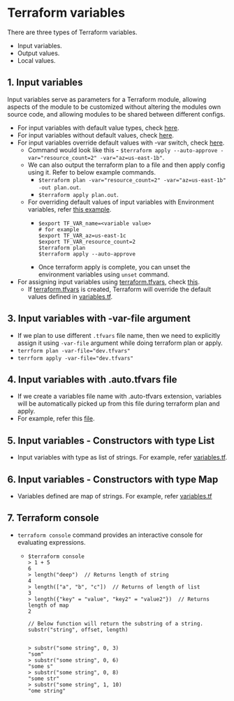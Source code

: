 # Terraform variables

There are three types of Terraform variables.
- Input variables.
- Output values.
- Local values.

## 1. Input variables

Input variables serve as parameters for a Terraform module, allowing aspects of the module to be customized without altering
the modules own source code, and allowing modules to be shared between different configs.

- For input variables with default value types, check [here](04a-Terraform-Input-variables-basics/variables.tf).
- For input variables without default values, check [here](04a-Terraform-Input-variables-basics/variables.tf).
- For input variables override default values with -var switch, check [here](04a-Terraform-Input-variables-basics/variables.tf).
  - Command would look like this - ```$terraform apply --auto-approve -var="resource_count=2" -var="az=us-east-1b"```.
  - We can also output the terraform plan to a file and then apply config using it. Refer to below example commands.
    - ```$terraform plan -var="resource_count=2" -var="az=us-east-1b" -out plan.out```.
    - ```$terraform apply plan.out```.
  - For overriding default values of input variables with Environment variables, refer [this example](04a-Terraform-Input-variables-basics/variables.tf).
    - ```shell
      $export TF_VAR_name=<variable value>
      # for example
      $export TF_VAR_az=us-east-1c
      $export TF_VAR_resource_count=2
      $terraform plan
      $terraform apply --auto-approve
      ```
    - Once terraform apply is complete, you can unset the environment variables using ```unset``` command.
- For assigning input variables using [terraform.tfvars](04a-Terraform-Input-variables-basics/terraform.tfvars), check [this](04a-Terraform-Input-variables-basics/terraform.tfvars).
  - If [terraform.tfvars](04a-Terraform-Input-variables-basics/terraform.tfvars) is created, Terraform will override the default values defined in [variables.tf](04a-Terraform-Input-variables-basics/variables.tf).

## 3. Input variables with -var-file argument
- If we plan to use different ```.tfvars``` file name, then we need to explicitly assign it using ```-var-file``` argument
  while doing terraform plan or apply.
- ```terrform plan -var-file="dev.tfvars"```
- ```terrform apply -var-file="dev.tfvars"```

## 4. Input variables with .auto.tfvars file
- If we create a variables file name with .auto-tfvars extension, variables will be automatically picked up from this file
  during terraform plan and apply.
- For example, refer this [file](04c-Terraform-Input-variables-auto-tfvars/dev.auto.tfvars).

## 5. Input variables - Constructors with type List
- Input variables with type as list of strings. For example, refer [variables.tf](04d-Terraform-Input-variables-type-list/variables.tf).

## 6. Input variables - Constructors with type Map
- Variables defined are map of strings. For example, refer [variables.tf](04e-Terraform-Input-variables-type-map/variables.tf)

## 7. Terraform console
- ```terraform console``` command provides an interactive console for evaluating expressions.
  - ```
    $terraform console
    > 1 + 5
    6
    > length("deep")  // Returns length of string
    4
    > length(["a", "b", "c"])  // Returns of length of list
    3
    > length({"key" = "value", "key2" = "value2"})  // Returns length of map
    2
    
    // Below function will return the substring of a string. 
    substr("string", offset, length)
    
    
    > substr("some string", 0, 3)
    "som"
    > substr("some string", 0, 6)
    "some s"
    > substr("some string", 0, 8)
    "some str"
    > substr("some string", 1, 10)
    "ome string"
    ```
